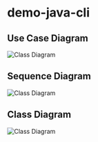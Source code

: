 # demo-java-cli

## Use Case Diagram
![Class Diagram](http://www.plantuml.com/plantuml/proxy?src=https://raw.githubusercontent.com/djvelimir/demo-java-cli/main/diagrams/UseCase.puml)

## Sequence Diagram
![Class Diagram](http://www.plantuml.com/plantuml/proxy?v=1&src=https://raw.githubusercontent.com/djvelimir/demo-java-cli/main/diagrams/Sequence.puml)

## Class Diagram
![Class Diagram](http://www.plantuml.com/plantuml/proxy?v=1&src=https://raw.githubusercontent.com/djvelimir/demo-java-cli/main/diagrams/Class.puml)
